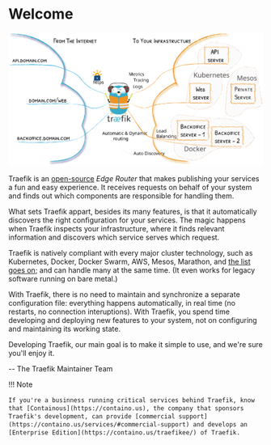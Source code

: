 
# Welcome

![Architecture](assets/img/traefik-architecture.svg)

Traefik is an [open-source](https://github.com/containous/traefik) *Edge Router* that makes publishing your services a fun and easy experience. 
It receives requests on behalf of your system and finds out which components are responsible for handling them. 

What sets Traefik appart, besides its many features, is that it automatically discovers the right configuration for your services. 
The magic happens when Traefik inspects your infrastructure, where it finds relevant information and discovers which service serves which request. 

Traefik is natively compliant with every major cluster technology, such as Kubernetes, Docker, Docker Swarm, AWS, Mesos, Marathon, and [the list goes on](providers/overview.md); and can handle many at the same time. (It even works for legacy software running on bare metal.)
 
With Traefik, there is no need to maintain and synchronize a separate configuration file: everything happens automatically, in real time (no restarts, no connection interuptions).
With Traefik, you spend time developing and deploying new features to your system, not on configuring and maintaining its working state.   

Developing Traefik, our main goal is to make it simple to use, and we're sure you'll enjoy it.

-- The Traefik Maintainer Team 

!!! Note

    If you're a businness running critical services behind Traefik, know that [Containous](https://containo.us), the company that sponsors Traefik's development, can provide [commercial support](https://containo.us/services/#commercial-support) and develops an [Enterprise Edition](https://containo.us/traefikee/) of Traefik. 
